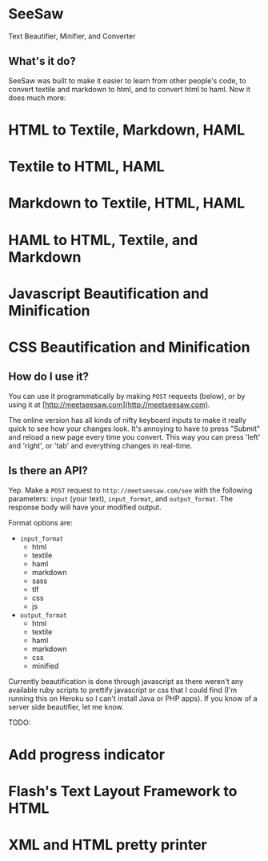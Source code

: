 # SeeSaw

Text Beautifier, Minifier, and Converter

## What's it do?

SeeSaw was built to make it easier to learn from other people's code, to convert textile and markdown to html, and to convert html to haml.  Now it does much more:

# HTML to Textile, Markdown, HAML
# Textile to HTML, HAML
# Markdown to Textile, HTML, HAML
# HAML to HTML, Textile, and Markdown
# Javascript Beautification and Minification
# CSS Beautification and Minification

## How do I use it?

You can use it programmatically by making `POST` requests (below), or by using it at [http://meetseesaw.com](http://meetseesaw.com).

The online version has all kinds of nifty keyboard inputs to make it really quick to see how your changes look.  It's annoying to have to press "Submit" and reload a new page every time you convert.  This way you can press 'left' and 'right', or 'tab' and everything changes in real-time.

## Is there an API?

Yep.  Make a `POST` request to `http://meetseesaw.com/see` with the following parameters: `input` (your text), `input_format`, and `output_format`.  The response body will have your modified output.

Format options are:

* `input_format`
    * html
    * textile
    * haml
    * markdown
    * sass
    * tlf
    * css
    * js
* `output_format`
    * html
    * textile
    * haml
    * markdown
    * css
    * minified
    
Currently beautification is done through javascript as there weren't any available ruby scripts to prettify javascript or css that I could find (I'm running this on Heroku so I can't install Java or PHP apps).  If you know of a server side beautifier, let me know.

TODO:

# Add progress indicator
# Flash's Text Layout Framework to HTML
# XML and HTML pretty printer